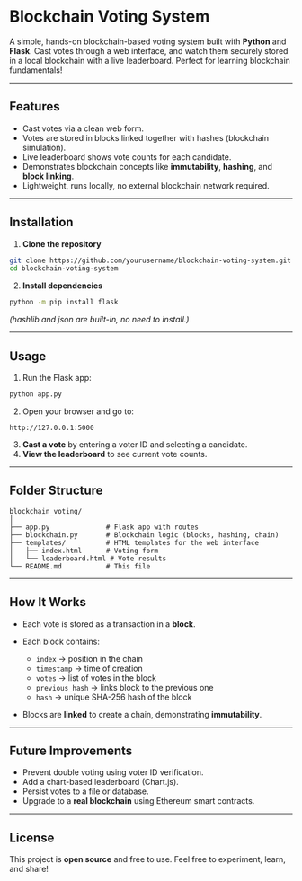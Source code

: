 

# Blockchain Voting System

A simple, hands-on blockchain-based voting system built with **Python** and **Flask**. Cast votes through a web interface, and watch them securely stored in a local blockchain with a live leaderboard. Perfect for learning blockchain fundamentals!

---

## Features

- Cast votes via a clean web form.
- Votes are stored in blocks linked together with hashes (blockchain simulation).
- Live leaderboard shows vote counts for each candidate.
- Demonstrates blockchain concepts like **immutability**, **hashing**, and **block linking**.
- Lightweight, runs locally, no external blockchain network required.


---

## Installation

1. **Clone the repository**

```bash
git clone https://github.com/yourusername/blockchain-voting-system.git
cd blockchain-voting-system
````

2. **Install dependencies**

```bash
python -m pip install flask
```

*(hashlib and json are built-in, no need to install.)*

---

## Usage

1. Run the Flask app:

```bash
python app.py
```

2. Open your browser and go to:

```
http://127.0.0.1:5000
```

3. **Cast a vote** by entering a voter ID and selecting a candidate.
4. **View the leaderboard** to see current vote counts.

---

## Folder Structure

```
blockchain_voting/
│
├── app.py              # Flask app with routes
├── blockchain.py       # Blockchain logic (blocks, hashing, chain)
├── templates/          # HTML templates for the web interface
│   ├── index.html      # Voting form
│   └── leaderboard.html # Vote results
└── README.md           # This file
```

---

## How It Works

* Each vote is stored as a transaction in a **block**.
* Each block contains:

  * `index` → position in the chain
  * `timestamp` → time of creation
  * `votes` → list of votes in the block
  * `previous_hash` → links block to the previous one
  * `hash` → unique SHA-256 hash of the block
* Blocks are **linked** to create a chain, demonstrating **immutability**.

---

## Future Improvements

* Prevent double voting using voter ID verification.
* Add a chart-based leaderboard (Chart.js).
* Persist votes to a file or database.
* Upgrade to a **real blockchain** using Ethereum smart contracts.

---

## License

This project is **open source** and free to use. Feel free to experiment, learn, and share!


